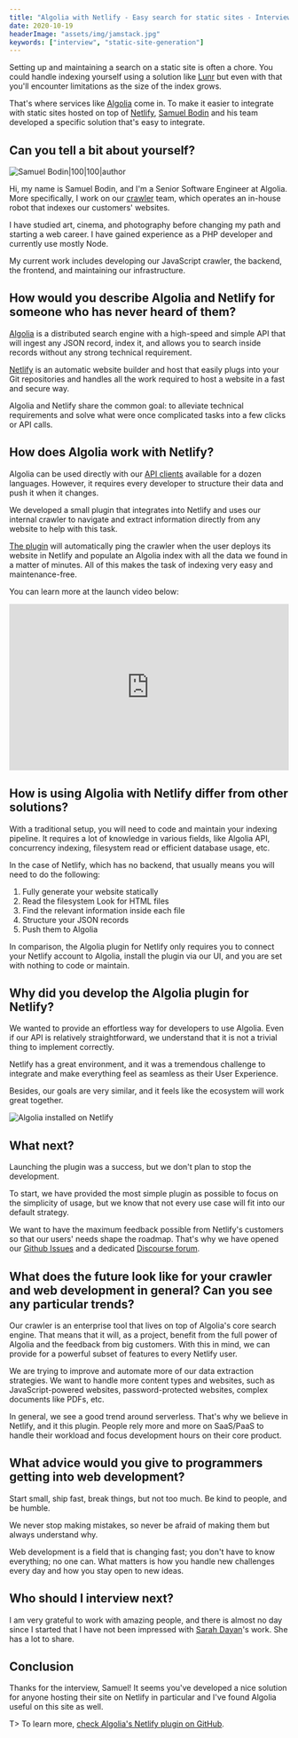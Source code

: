 ```yaml
---
title: "Algolia with Netlify - Easy search for static sites - Interview with Samuel Bodin"
date: 2020-10-19
headerImage: "assets/img/jamstack.jpg"
keywords: ["interview", "static-site-generation"]
---
```


Setting up and maintaining a search on a static site is often a chore. You could handle indexing yourself using a solution like [Lunr](https://lunrjs.com/) but even with that you'll encounter limitations as the size of the index grows.

That's where services like [Algolia](https://www.algolia.com/) come in. To make it easier to integrate with static sites hosted on top of [Netlify](https://www.netlify.com/), [Samuel Bodin](https://github.com/bodinsamuel) and his team developed a specific solution that's easy to integrate.

## Can you tell a bit about yourself?

![Samuel Bodin|100|100|author](https://www.gravatar.com/avatar/7a7fbf076d2e3ac5c402cecfdae62b4b?s=200)

Hi, my name is Samuel Bodin, and I'm a Senior Software Engineer at Algolia. More specifically, I work on our [crawler](https://www.algolia.com/products/crawler/) team, which operates an in-house robot that indexes our customers' websites.

I have studied art, cinema, and photography before changing my path and starting a web career. I have gained experience as a PHP developer and currently use mostly Node.

My current work includes developing our JavaScript crawler, the backend, the frontend, and maintaining our infrastructure.

## How would you describe Algolia and Netlify for someone who has never heard of them?

[Algolia](https://www.algolia.com/) is a distributed search engine with a high-speed and simple API that will ingest any JSON record, index it, and allows you to search inside records without any strong technical requirement.

[Netlify](https://www.netlify.com/) is an automatic website builder and host that easily plugs into your Git repositories and handles all the work required to host a website in a fast and secure way.

Algolia and Netlify share the common goal: to alleviate technical requirements and solve what were once complicated tasks into a few clicks or API calls.

## How does Algolia work with Netlify?

Algolia can be used directly with our [API clients](https://www.algolia.com/integrations/) available for a dozen languages. However, it requires every developer to structure their data and push it when it changes.

We developed a small plugin that integrates into Netlify and uses our internal crawler to navigate and extract information directly from any website to help with this task.

[The plugin](https://www.algolia.com/netlify) will automatically ping the crawler when the user deploys its website in Netlify and populate an Algolia index with all the data we found in a matter of minutes. All of this makes the task of indexing very easy and maintenance-free.

You can learn more at the launch video below:

<iframe width="100%" height="300px" src="https://www.youtube.com/embed/zbdfqfn1yiM" frameborder="0" allowfullscreen></iframe>

## How is using Algolia with Netlify differ from other solutions?

With a traditional setup, you will need to code and maintain your indexing pipeline. It requires a lot of knowledge in various fields, like Algolia API, concurrency indexing, filesystem read or efficient database usage, etc.

In the case of Netlify, which has no backend, that usually means you will need to do the following:

1. Fully generate your website statically
2. Read the filesystem Look for HTML files
3. Find the relevant information inside each file
4. Structure your JSON records
5. Push them to Algolia

In comparison, the Algolia plugin for Netlify only requires you to connect your Netlify account to Algolia, install the plugin via our UI, and you are set with nothing to code or maintain.

## Why did you develop the Algolia plugin for Netlify?

We wanted to provide an effortless way for developers to use Algolia. Even if our API is relatively straightforward, we understand that it is not a trivial thing to implement correctly.

Netlify has a great environment, and it was a tremendous challenge to integrate and make everything feel as seamless as their User Experience.

Besides, our goals are very similar, and it feels like the ecosystem will work great together.

![Algolia installed on Netlify](assets/img/algolia-installed.jpg)

## What next?

Launching the plugin was a success, but we don't plan to stop the development.

To start, we have provided the most simple plugin as possible to focus on the simplicity of usage, but we know that not every use case will fit into our default strategy.

We want to have the maximum feedback possible from Netlify's customers so that our users' needs shape the roadmap. That's why we have opened our [Github Issues](https://github.com/algolia/algoliasearch-netlify/issues) and a dedicated [Discourse forum](https://discourse.algolia.com/c/netlify/28).

## What does the future look like for your crawler and web development in general? Can you see any particular trends?

Our crawler is an enterprise tool that lives on top of Algolia's core search engine. That means that it will, as a project, benefit from the full power of Algolia and the feedback from big customers. With this in mind, we can provide for a powerful subset of features to every Netlify user.

We are trying to improve and automate more of our data extraction strategies. We want to handle more content types and websites, such as JavaScript-powered websites, password-protected websites, complex documents like PDFs, etc.

In general, we see a good trend around serverless. That's why we believe in Netlify, and it this plugin. People rely more and more on SaaS/PaaS to handle their workload and focus development hours on their core product.

## What advice would you give to programmers getting into web development?

Start small, ship fast, break things, but not too much. Be kind to people, and be humble.

We never stop making mistakes, so never be afraid of making them but always understand why.

Web development is a field that is changing fast; you don't have to know everything; no one can. What matters is how you handle new challenges every day and how you stay open to new ideas.

## Who should I interview next?

I am very grateful to work with amazing people, and there is almost no day since I started that I have not been impressed with [Sarah Dayan](https://sarahdayan.dev/)'s work. She has a lot to share.

## Conclusion

Thanks for the interview, Samuel! It seems you've developed a nice solution for anyone hosting their site on Netlify in particular and I've found Algolia useful on this site as well.

T> To learn more, [check Algolia's Netlify plugin on GitHub](https://github.com/algolia/algoliasearch-netlify/).
